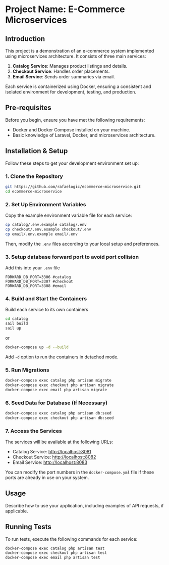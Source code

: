 # Project Name: E-Commerce Microservices

## Introduction

This project is a demonstration of an e-commerce system implemented using microservices architecture. It consists of three main services:

1. **Catalog Service**: Manages product listings and details.
2. **Checkout Service**: Handles order placements.
3. **Email Service**: Sends order summaries via email.

Each service is containerized using Docker, ensuring a consistent and isolated environment for development, testing, and production.

## Pre-requisites

Before you begin, ensure you have met the following requirements:

- Docker and Docker Compose installed on your machine.
- Basic knowledge of Laravel, Docker, and microservices architecture.

## Installation & Setup

Follow these steps to get your development environment set up:

### 1. Clone the Repository

```sh
git https://github.com/rafaelogic/ecommerce-microservice.git
cd ecommerce-microservice
```

### 2. Set Up Environment Variables

Copy the example environment variable file for each service:

```sh
cp catalog/.env.example catalog/.env
cp checkout/.env.example checkout/.env
cp email/.env.example email/.env
```

Then, modify the `.env` files according to your local setup and preferences.

### 3. Setup database forward port to avoid port collision
Add this into your `.env` file
```
FORWARD_DB_PORT=3306 #catalog
FORWARD_DB_PORT=3307 #checkout
FORWARD_DB_PORT=3308 #email
```

### 4. Build and Start the Containers
Build each service to its own containers
```sh
cd catalog
sail build
sail up
```
or
```sh
docker-compose up -d --build
```

Add `-d` option to run the containers in detached mode.

### 5. Run Migrations
```sh
docker-compose exec catalog php artisan migrate
docker-compose exec checkout php artisan migrate
docker-compose exec email php artisan migrate
```

### 6. Seed Data for Database (If Necessary)
```sh
docker-compose exec catalog php artisan db:seed
docker-compose exec checkout php artisan db:seed
```

### 7. Access the Services

The services will be available at the following URLs:

- Catalog Service: [http://localhost:8081](http://localhost:8081)
- Checkout Service: [http://localhost:8082](http://localhost:8082)
- Email Service: [http://localhost:8083](http://localhost:8083)

You can modify the port numbers in the `docker-compose.yml` file if these ports are already in use on your system.

## Usage

Describe how to use your application, including examples of API requests, if applicable.

## Running Tests

To run tests, execute the following commands for each service:

```sh
docker-compose exec catalog php artisan test
docker-compose exec checkout php artisan test
docker-compose exec email php artisan test
```